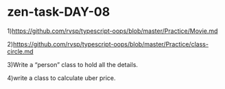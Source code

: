 # zen-task-DAY-08
1)https://github.com/rvsp/typescript-oops/blob/master/Practice/Movie.md

2)https://github.com/rvsp/typescript-oops/blob/master/Practice/class-circle.md

3)Write a “person” class to hold all the details.

4)write a class to calculate uber price.
